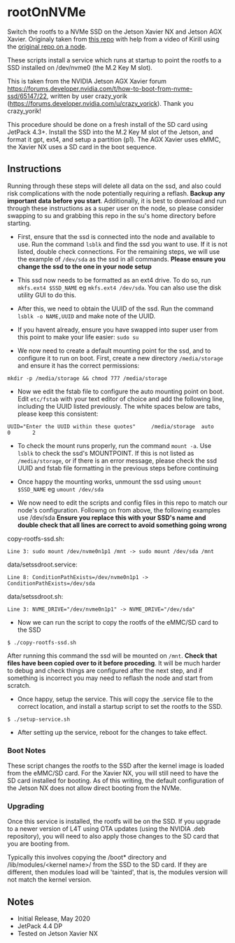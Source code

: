 # rootOnNVMe
Switch the rootfs to a NVMe SSD on the Jetson Xavier NX and Jetson AGX Xavier. Originaly taken from [this repo](https://github.com/HackPartners/rootOnNVMe) with help from a video of Kirill using the [original repo on a node](https://drive.google.com/file/d/1G8vMDIwg7MrW1KqbWxp1CkrrwX4BQJxZ/view?usp=drive_link).

These scripts install a service which runs at startup to point the rootfs to a SSD installed on /dev/nvme0 (the M.2 Key M slot).

This is taken from the NVIDIA Jetson AGX Xavier forum https://forums.developer.nvidia.com/t/how-to-boot-from-nvme-ssd/65147/22, written by user crazy_yorik (https://forums.developer.nvidia.com/u/crazy_yorick). Thank you crazy_yorik!

This procedure should be done on a fresh install of the SD card using JetPack 4.3+. Install the SSD into the M.2 Key M slot of the Jetson, and format it gpt, ext4, and setup a partition (p1). The AGX Xavier uses eMMC, the Xavier NX uses a SD card in the boot sequence.

## Instructions
Running through these steps will delete all data on the ssd, and also could risk complications with the node potentially requiring a reflash. **Backup any important data before you start**. Additionally, it is best to download and run through these instructions as a super user on the node, so please consider swapping to su and grabbing this repo in the su's home directory before starting.

* First, ensure that the ssd is connected into the node and available to use. Run the command `lsblk` and find the ssd you want to use. If it is not listed, double check connections. For the remaining steps, we will use the example of `/dev/sda` as the ssd in all commands. **Please ensure you change the ssd to the one in your node setup**

* This ssd now needs to be formatted as an ext4 drive. To do so, run `mkfs.ext4 $SSD_NAME` eg `mkfs.ext4 /dev/sda`. You can also use the disk utility GUI to do this.

* After this, we need to obtain the UUID of the ssd. Run the command `lsblk -o NAME,UUID` and make note of the UUID. 

* If you havent already, ensure you have swapped into super user from this point to make your life easier: `sudo su`

* We now need to create a default mounting point for the ssd, and to configure it to run on boot. First, create a new directory `/media/storage` and ensure it has the correct permissions:
```
mkdir -p /media/storage && chmod 777 /media/storage
```

* Now we edit the fstab file to configure the auto mounting point on boot. Edit `etc/fstab` with your text editor of choice and add the following line, including the UUID listed previously. The white spaces below are tabs, please keep this consistent:
```
UUID="Enter the UUID within these quotes"     /media/storage  auto    0       2
```

* To check the mount runs properly, run the command `mount -a`. Use `lsblk` to check the ssd's MOUNTPOINT. If this is not listed as `/media/storage`, or if there is an error message, please check the ssd UUID and fstab file formatting in the previous steps before continuing

* Once happy the mounting works, unmount the ssd using `umount $SSD_NAME` eg `umount /dev/sda`

* We now need to edit the scripts and config files in this repo to match our node's configuration. Followng on from above, the following examples use /dev/sda **Ensure you replace this with your SSD's name and double check that all lines are correct to avoid something going wrong**

copy-rootfs-ssd.sh:

```
Line 3: sudo mount /dev/nvme0n1p1 /mnt -> sudo mount /dev/sda /mnt
```

data/setssdroot.service:

```
Line 8: ConditionPathExists=/dev/nvme0n1p1 -> ConditionPathExists=/dev/sda
```

data/setssdroot.sh:

```
Line 3: NVME_DRIVE="/dev/nvme0n1p1" -> NVME_DRIVE="/dev/sda"
```


* Now we can run the script to copy the rootfs of the eMMC/SD card to the SSD
```
$ ./copy-rootfs-ssd.sh
```

After running this command the ssd will be mounted on `/mnt`. **Check that files have been copied over to it before proceding**. It will be much harder to debug and check things are configured after the next step, and if something is incorrect you may need to reflash the node and start from scratch.

* Once happy, setup the service. This will copy the .service file to the correct location, and install a startup script to set the rootfs to the SSD.
```
$ ./setup-service.sh
```

* After setting up the service, reboot for the changes to take effect.

### Boot Notes
These script changes the rootfs to the SSD after the kernel image is loaded from the eMMC/SD card. For the Xavier NX, you will still need to have the SD card installed for booting. As of this writing, the default configuration of the Jetson NX does not allow direct booting from the NVMe.

### Upgrading
Once this service is installed, the rootfs will be on the SSD. If you upgrade to a newer version of L4T using OTA updates (using the NVIDIA .deb repository), you will need to also apply those changes to the SD card that you are booting from.

Typically this involves copying the /boot* directory and /lib/modules/\<kernel name\>/ from the SSD to the SD card. If they are different, then modules load will be 'tainted', that is, the modules version will not match the kernel version.


## Notes
* Initial Release, May 2020
* JetPack 4.4 DP
* Tested on Jetson Xavier NX

